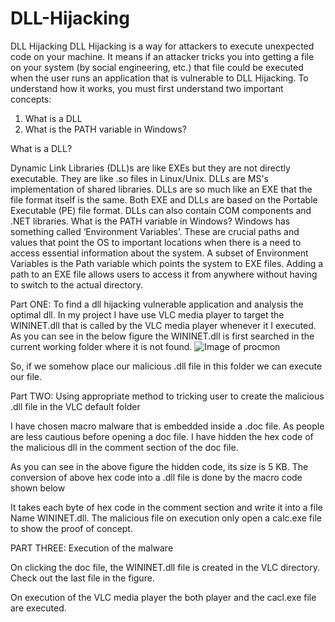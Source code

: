 # DLL-Hijacking
DLL Hijacking
DLL Hijacking is a way for attackers to execute unexpected code on your machine. It means if an attacker tricks you into getting a file on your system (by social engineering, etc.)  that file could be executed when the user runs an application that is vulnerable to DLL Hijacking. To understand how it works, you must first understand two important concepts:
1.	What is a DLL
2.	What is the PATH variable in Windows?

What is a DLL?

Dynamic Link Libraries (DLL)s are like EXEs but they are not directly executable. They are like .so files in Linux/Unix. DLLs are MS's implementation of shared libraries. 
DLLs are so much like an EXE that the file format itself is the same. Both EXE and DLLs are based on the Portable Executable (PE) file format. DLLs can also contain COM components and .NET libraries.
What is the PATH variable in Windows?
Windows has something called ‘Environment Variables’. These are crucial paths and values that point the OS to important locations when there is a need to access essential information about the system. A subset of Environment Variables is the Path variable which points the system to EXE files. Adding a path to an EXE file allows users to access it from anywhere without having to switch to the actual directory.

Part ONE: To find a dll hijacking vulnerable application and analysis the optimal dll.
In my project I have use VLC media player to target the WININET.dll that is called by the VLC media player whenever it I executed. As you can see in the below figure the WININET.dll is first searched in the current working folder where it is not found.
![Image of procmon](https://github.com/AmanNegi144/DLL-Hijacking/Images/procmon.png)

 

So, if we somehow place our malicious .dll file in this folder we can execute our file.

Part TWO: Using appropriate method to tricking user to create the malicious .dll file in the VLC default folder

I have chosen macro malware that is embedded inside a .doc file. As people are less cautious before opening a doc file.
I have hidden the hex code of the malicious dll in the comment section of the doc file.
 
As you can see in the above figure the hidden code, its size is 5 KB.
The conversion of above hex code into a .dll file is done by the macro code shown below
 
It takes each byte of hex code in the comment section and write it into a file Name WININET.dll.
The malicious file on execution only open a calc.exe file to show the proof of concept.

PART THREE: Execution of the malware

On clicking the doc file, the WININET.dll file is created in the VLC directory. Check out the last file in the  figure.
 
On execution of the VLC media player the both player and the cacl.exe file are executed.

 

 


